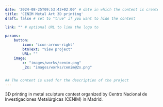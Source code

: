 ```yaml
---
date: '2024-08-25T09:53:42+02:00' # date in which the content is created - defaults to "today"
title: 'CENIM Metal Art 3D printing'
draft: false # set to "true" if you want to hide the content 

link: "" # optional URL to link the logo to

params:
    button:
        icon: "icon-arrow-right"
        btnText: "View project"
        URL: ""
    image:  
        x: "images/works/cenim.png"
        _2x: "images/works/cenim@2x.png"
    

## The content is used for the description of the project
---
```


3D printing in metal sculpture contest organized by Centro Nacional de Investigaciones Metalúrgicas (CENIM) in Madrid.
